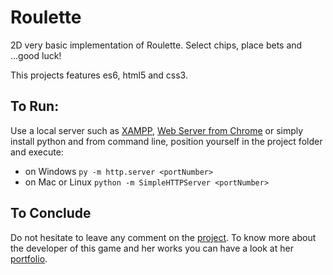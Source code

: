 # Roulette

2D very basic implementation of Roulette.
Select chips, place bets and ...good luck!

This projects features es6, html5 and css3.

## To Run: ##

Use a local server such as [XAMPP](https://www.apachefriends.org/index.html), [Web Server from Chrome](https://chrome.google.com/webstore/detail/web-server-for-chrome/ofhbbkphhbklhfoeikjpcbhemlocgigb?hl=en) or simply install python and from command line, position yourself in the project folder and execute:

* on Windows `py -m http.server <portNumber>`
* on Mac or Linux `python -m SimpleHTTPServer <portNumber>`

## To Conclude ##
Do not hesitate to leave any comment on the [project](https://github.com/federicomichela/Roulette).
To know more about the developer of this game and her works you can have a look at
her [portfolio](http://michelafederico.co.uk/portfolio).
